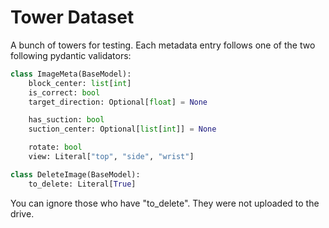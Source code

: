 # Tower Dataset

A bunch of towers for testing.
Each metadata entry follows one of the two following pydantic validators:
```py
class ImageMeta(BaseModel):
	block_center: list[int]
	is_correct: bool
	target_direction: Optional[float] = None

	has_suction: bool
	suction_center: Optional[list[int]] = None

	rotate: bool
	view: Literal["top", "side", "wrist"]

class DeleteImage(BaseModel):
	to_delete: Literal[True]
```

You can ignore those who have "to_delete". They were not uploaded to the drive.